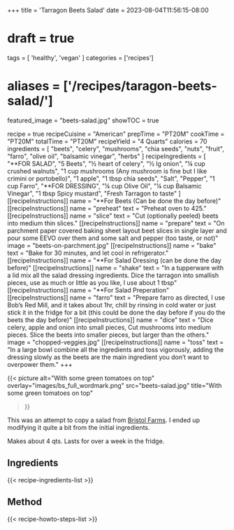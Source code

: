 +++
title = 'Tarragon Beets Salad'
date = 2023-08-04T11:56:15-08:00
# draft = true
tags = [
  'healthy',
  'vegan'
  ]
categories = ['recipes']
# aliases = ['/recipes/taragon-beets-salad/']
featured_image = "beets-salad.jpg"
showTOC = true

recipe = true
recipeCuisine = "American"
prepTime = "PT20M"
cookTime = "PT20M"
totalTime = "PT20M"
recipeYield = "4 Quarts"
calories = 70
ingredients = [
  "beets",
  "celery",
  "mushrooms",
  "chia seeds",
  "nuts",
  "fruit",
  "farro",
  "olive oil",
  "balsamic vinegar",
  "herbs"
]
recipeIngredients = [
    "**FOR SALAD",
    "5 Beets",
    "½ heart of celery",
    "½ lg onion",
    "¼ cup crushed walnuts",
    "1 cup mushrooms (Any mushroom is fine but I like crimini or portobello)",
    "1 apple",
    "1 tbsp chia seeds",
    "Salt",
    "Pepper",
    "1 cup Farro",
    "**FOR DRESSING",
    "¼ cup Olive Oil",
    "¼ cup Balsamic Vinegar",
    "1 tbsp Spicy mustard",
    "Fresh Tarragon to taste"
  ]
[[recipeInstructions]]
  name = "**For Beets (Can be done the day before)"
[[recipeInstructions]]
  name = "preheat"
  text = "Preheat oven to 425."
[[recipeInstructions]]
  name = "slice"
  text = "Cut (optionally peeled) beets into medium thin slices."
[[recipeInstructions]]
  name = "prepare"
  text = "On parchment paper covered baking sheet layout beet slices in single layer and pour some EEVO over them and some salt and pepper (too taste, or not)"
  image = "beets-on-parchment.jpg"
[[recipeInstructions]]
  name = "bake"
  text = "Bake for 30 minutes, and let cool in refrigerator."
[[recipeInstructions]]
  name = "**For Salad Dressing (can be done the day before)"
[[recipeInstructions]]
  name = "shake"
  text = "In a tupperware with a lid mix all the salad dressing ingredients. Dice the tarragon into smallish pieces, use as much or little as you like, I use about 1 tbsp"
[[recipeInstructions]]
  name = "**For Salad Preperation"
[[recipeInstructions]]
  name = "farro"
  text = "Prepare farro as directed, I use Bob’s Red Mill, and it takes about 1hr, chill by rinsing in cold water or just stick it in the fridge for a bit (this could be done the day before if you do the beets the day before)"
[[recipeInstructions]]
  name = "dice"
  text = "Dice celery, apple and onion into small pieces, Cut mushrooms into medium pieces. Slice the beets into smaller pieces, but larger than the others."
  image = "chopped-veggies.jpg"
[[recipeInstructions]]
  name = "toss"
  text = "In a large bowl combine all the ingredients and toss vigorously, adding the dressing slowly as the beets are the main ingredient you don’t want to overpower them."
+++

  {{< picture
    alt="With some green tomatoes on top"
    overlay="images/bs_full_wordmark.png"
    src="beets-salad.jpg"
    title="With some green tomatoes on top"
  >}}

This was an attempt to copy a salad from [Bristol Farms](https://www.bristolfarms.com/). I ended up modifying it quite a bit from the initial ingredients.

<!--more-->

Makes about 4 qts. Lasts for over a week in the fridge.

## Ingredients
{{< recipe-ingredients-list >}}

## Method
{{< recipe-howto-steps-list >}}

